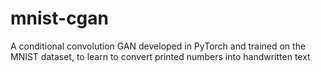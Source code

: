 # mnist-cgan
A conditional convolution GAN developed in PyTorch and trained on the MNIST dataset, to learn to convert printed numbers into handwritten text
